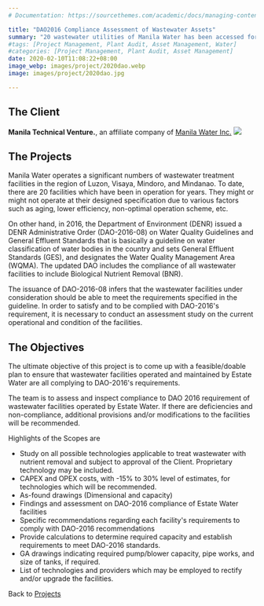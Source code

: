 ```yaml
---
# Documentation: https://sourcethemes.com/academic/docs/managing-content/

title: "DAO2016 Compliance Assessment of Wastewater Assets"
summary: "20 wastewater utilities of Manila Water has been accessed for their compliance with the new environmental standards (DAO2016). The team visited, evaluated operational performance of the utilities, and proposed optimal intervention strategies to ensure the satisfaction to the standards in coming years."
#tags: [Project Management, Plant Audit, Asset Management, Water]
#categories: [Project Management, Plant Audit, Asset Management]
date: 2020-02-10T11:08:22+08:00
image_webp: images/project/2020dao.webp
image: images/project/2020dao.jpg

---
```

## The Client
**Manila Technical Venture.**, an affiliate company of [Manila Water Inc.](https://www.manilawater.com/)
![](/img/client-logo/manilawater.png)

## The Projects
Manila Water operates a significant numbers of wastewater treatment facilities in the region of Luzon, Visaya, Mindoro, and Mindanao. To date, there are 20 facilities which have been in operation for years. They might or might not operate at their designed specification due to various factors such as aging, lower efficiency, non-optimal operation scheme, etc.

On other hand, in 2016, the Department of Environment (DENR) issued a DENR Administrative Order (DAO-2016-08) on Water Quality Guidelines and General Effluent Standards that is basically a guideline on water classification of water bodies in the country and sets General Effluent Standards (GES), and designates the Water Quality Management Area (WQMA). The updated DAO includes the compliance of all wastewater facilities to include Biological Nutrient Removal (BNR).

The issuance of DAO-2016-08 infers that the wastewater facilities under consideration should be able to meet the requirements specified in the guideline. In order to satisfy and to be complied with DAO-2016's requirement, it is necessary to conduct an assessment study on the current operational and condition of the facilities.

## The Objectives
The ultimate objective of this project is to come up with a feasible/doable plan to ensure that wastewater facilities operated and maintained by Estate Water are all complying to DAO-2016's requirements.

The team is to assess and inspect compliance to DAO 2016 requirement of wastewater facilities operated by Estate Water. If there are deficiencies and non-compliance, additional provisions and/or modifications to the facilities will be recommended.

Highlights of the Scopes are

* Study on all possible technologies applicable to treat wastewater with nutrient removal and subject to approval of the Client. Proprietary technology may be included.
* 	CAPEX and OPEX costs, with -15\% to 30\% level of estimates, for technologies which will be recommended.
* As-found drawings (Dimensional and capacity)
* Findings and assessment on DAO-2016 compliance of Estate Water facilities
* Specific recommendations regarding each facility's requirements to comply with DAO-2016 recommendations
* Provide calculations to determine required capacity and establish requirements to meet DAO-2016 standards.
* GA drawings indicating required pump/blower capacity, pipe works, and size of tanks, if required.
* List of technologies and providers which may be employed to rectify and/or upgrade the facilities.


Back to [Projects](/project)
